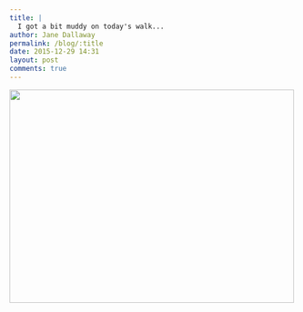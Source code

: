 ```yaml
---
title: |
  I got a bit muddy on today's walk...
author: Jane Dallaway
permalink: /blog/:title
date: 2015-12-29 14:31
layout: post
comments: true
---
```


<div><a href="http://static.skitters.dallaway.com/tp_IMG_5419.JPG"><img src="http://static.skitters.dallaway.com/tp_thumb_IMG_5419.JPG" width="500" height="375"/></a></div>



  

      
